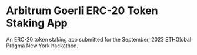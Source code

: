 # Arbitrum Goerli ERC-20 Token Staking App

An ERC-20 token staking app submitted for the September, 2023 ETHGlobal Pragma New York hackathon. 